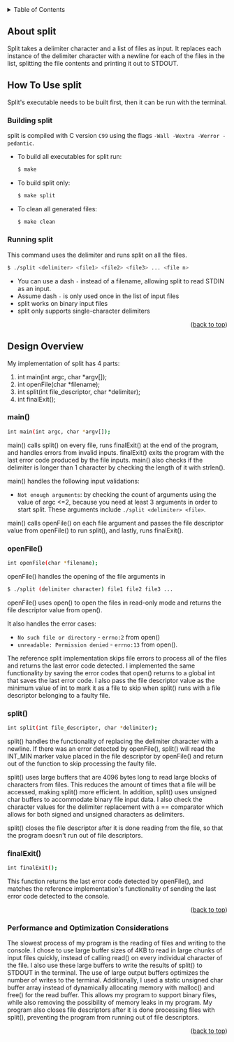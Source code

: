 <div id="top"></div>

<!-- TABLE OF CONTENTS -->
<details>
  <summary>Table of Contents</summary>
  <ol>
    <li>
      <a href="#about-split">About split</a>
    </li>
    <li>
      <a href="#how-to-use-split">How To Use split</a>
      <ul>
        <li><a href="#building-split">Building split</a></li>
        <li><a href="#running-split">Running split</a></li>
      </ul>
    </li>
    <li>
      <a href="#design-overview">Design Overview</a>
      <ul>
        <li><a href="#main">main()</a></li>
        <li><a href="#openfile">openFile()</a></li>
        <li><a href="#split">split()</a></li>
        <li><a href="#finalexit">finalExit()</a></li>
      </ul>
    </li>
    <li><a href="#performance-and-optimization-considerations">Performance and Optimization Considerations</a></li>
  </ol>
</details>



## About split

Split takes a delimiter character and a list of files as input. It replaces each instance of the delimiter character with a newline for each of the files in the list, splitting the file contents and printing it out to STDOUT.



## How To Use split

Split's executable needs to be built first, then it can be run with the terminal.



### Building split

split is compiled with C version `C99` using the flags `-Wall -Wextra -Werror -pedantic`.

* To build all executables for split run:
  ```sh
  $ make
  ```
* To build split only:
  ```sh
  $ make split
  ```
* To clean all generated files:
  ```sh
  $ make clean
  ```



### Running split

  This command uses the delimiter and runs split on all the files.
  ```sh
  $ ./split <delimiter> <file1> <file2> <file3> ... <file n>
  ```
  * You can use a dash `-` instead of a filename, allowing split to read STDIN as an input.
  * Assume dash `-` is only used once in the list of input files
  * split works on binary input files
  * split only supports single-character delimiters  

<p align="right">(<a href="#top">back to top</a>)</p>



## Design Overview
  
  My implementation of split has 4 parts:
  1. int main(int argc, char *argv[]);
  2. int openFile(char *filename);
  3. int split(int file_descriptor, char *delimiter);
  4. int finalExit();



### main()

  ```sh
  int main(int argc, char *argv[]);
  ```
  
  main() calls split() on every file, runs finalExit() at the end of the program, and handles errors from invalid inputs.
  finalExit() exits the program with the last error code produced by the file inputs.
  main() also checks if the delimiter is longer than 1 character by checking the length of it with strlen().
  
  
  main() handles the following input validations:
  * `Not enough arguments`: by checking the count of arguments using the value of argc <=2, because you need at least 3 arguments in order to start split. These arguments include `./split <delimiter> <file>`.


  main() calls openFile() on each file argument and passes the file descriptor value from openFile() to run split(), and lastly, runs finalExit().
  
  
  
### openFile()

  ```sh
  int openFile(char *filename);
  ```
  
  openFile() handles the opening of the file arguments in
  
  ```sh
  $ ./split (delimiter character) file1 file2 file3 ...
  ```

  openFile() uses open() to open the files in read-only mode and returns the file descriptor value from open().
  
  
  It also handles the error cases:
   * `No such file or directory` - `errno:2` from open()
   * `unreadable: Permission denied` - `errno:13` from open().
  
  
  The reference split implementation skips file errors to process all of the files and returns the last error code detected. I implemented the same functionality by saving the error codes that open() returns to a global int that saves the last error code. I also pass the file descriptor value as the minimum value of int to mark it as a file to skip when split() runs with a file descriptor belonging to a faulty file. 



### split()

  ```sh
  int split(int file_descriptor, char *delimiter); 
  ```
  
  split() handles the functionality of replacing the delimiter character with a newline. If there was an error detected by openFile(), split() will read the INT_MIN marker value placed in the file descriptor by openFile() and return out of the function to skip processing the faulty file. 
  
  
  split() uses large buffers that are 4096 bytes long to read large blocks of characters from files. This reduces the amount of times that a file will be accessed, making split() more efficient. In addition, split() uses unsigned char buffers to accommodate binary file input data. I also check the character values for the delimiter replacement with a == comparator which allows for both signed and unsigned characters as delimiters. 
  
  
  split() closes the file descriptor after it is done reading from the file, so that the program doesn't run out of file descriptors.
  
  
  
### finalExit()

  ```sh
  int finalExit();
  ```
  
  This function returns the last error code detected by openFile(), and matches the reference implementation's functionality of sending the last error code detected to the console.

<p align="right">(<a href="#top">back to top</a>)</p>



### Performance and Optimization Considerations

  The slowest process of my program is the reading of files and writing to the console. I chose to use large buffer sizes of 4KB to read in large chunks of input files quickly, instead of calling read() on every individual character of the file. I also use these large buffers to write the results of split() to STDOUT in the terminal. The use of large output buffers optimizes the number of writes to the terminal. Additionally, I used a static unsigned char buffer array instead of dynamically allocating memory with malloc() and free() for the read buffer. This allows my program to support binary files, while also removing the possibility of memory leaks in my program. My program also closes file descriptors after it is done processing files with split(), preventing the program from running out of file descriptors. 

<p align="right">(<a href="#top">back to top</a>)</p>
